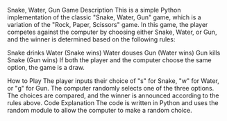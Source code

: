 Snake, Water, Gun Game
Description
This is a simple Python implementation of the classic "Snake, Water, Gun" game, which is a variation of the "Rock, Paper, Scissors" game. In this game, the player competes against the computer by choosing either Snake, Water, or Gun, and the winner is determined based on the following rules:

Snake drinks Water (Snake wins)
Water douses Gun (Water wins)
Gun kills Snake (Gun wins)
If both the player and the computer choose the same option, the game is a draw.

How to Play
The player inputs their choice of "s" for Snake, "w" for Water, or "g" for Gun.
The computer randomly selects one of the three options.
The choices are compared, and the winner is announced according to the rules above.
Code Explanation
The code is written in Python and uses the random module to allow the computer to make a random choice.
